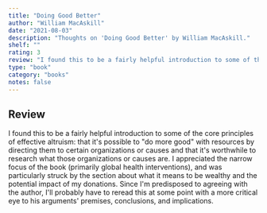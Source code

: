 ```yaml
---
title: "Doing Good Better"
author: "William MacAskill"
date: "2021-08-03"
description: "Thoughts on 'Doing Good Better' by William MacAskill."
shelf: ""
rating: 3
review: "I found this to be a fairly helpful introduction to some of the core principles of effective altruism: that it's possible to 'do more good' with resources by directing them to certain organizations or causes and that it's worthwhile to research what those organizations or causes are. I appreciated the narrow focus of the book (primarily global health interventions), and was particularly struck by the section about what it means to be wealthy and the potential impact of my donations. Since I'm predisposed to agreeing with the author, I'll probably have to reread this at some point with a more critical eye to his arguments' premises, conclusions, and implications."
type: "book"
category: "books"
notes: false
---
```


## Review

I found this to be a fairly helpful introduction to some of the core principles of effective altruism: that it's possible to "do more good" with resources by directing them to certain organizations or causes and that it's worthwhile to research what those organizations or causes are. I appreciated the narrow focus of the book (primarily global health interventions), and was particularly struck by the section about what it means to be wealthy and the potential impact of my donations. Since I'm predisposed to agreeing with the author, I'll probably have to reread this at some point with a more critical eye to his arguments' premises, conclusions, and implications.
